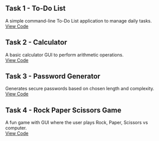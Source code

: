 ## Task 1 - To-Do List
A simple command-line To-Do List application to manage daily tasks.  
[View Code](./Task-1-ToDoList/todo.py)

## Task 2 - Calculator
A basic calculator GUI to perform arithmetic operations.  
[View Code](./task-2-calculator/Basic_calculator.py)

## Task 3 - Password Generator
Generates secure passwords based on chosen length and complexity.  
[View Code](./Task-3-PasswordGenerator/password_generator.py)

## Task 4 - Rock Paper Scissors Game
A fun game with GUI where the user plays Rock, Paper, Scissors vs computer.  
[View Code](./Task-4-RockPaperScissors/rock_paper_scissors.py)
